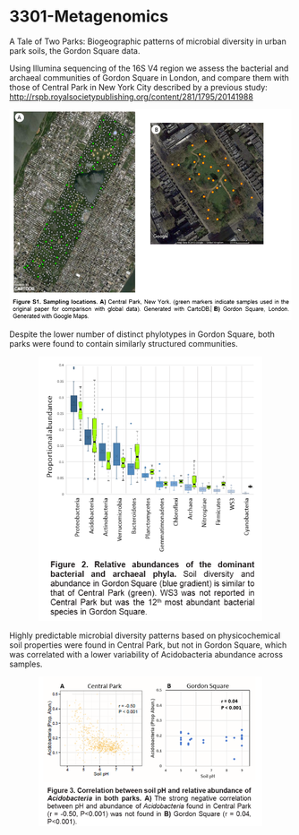 # 3301-Metagenomics
A Tale of Two Parks: Biogeographic patterns of microbial diversity in urban park soils, the Gordon Square data.

Using Illumina sequencing of the 16S V4 region we assess the bacterial and archaeal communities of Gordon Square in London, and compare them with those of Central Park in New York City described by a previous study: http://rspb.royalsocietypublishing.org/content/281/1795/20141988

<p align="center">
  <img src="https://github.com/Kharyb/3301-Metagenomics/blob/master/Images/maps.PNG" width="600"/>
</p>

Despite the lower number of distinct phylotypes in Gordon Square, both parks were found to contain similarly structured communities. 

<p align="center">
  <img src="https://github.com/Kharyb/3301-Metagenomics/blob/master/Images/diversities.PNG" width="400"/>
</p>

Highly predictable microbial diversity patterns based on physicochemical soil properties were found in Central Park, but not in Gordon Square, which was correlated with a lower variability of Acidobacteria abundance across samples. 

<p align="center">
  <img src="https://github.com/Kharyb/3301-Metagenomics/blob/master/Images/ph.PNG" width="400"/>
</p>

